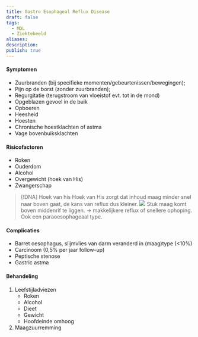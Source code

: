 ```yaml
---
title: Gastro Esophageal Reflux Disease
draft: false
tags:
  - MDL
  - Ziektebeeld
aliases: 
description: 
publish: true
---
```


#### Symptomen
- Zuurbranden (bij specifieke momenten/gebeurtenissen/bewegingen);
- Pijn op de borst (zonder zuurbranden);
- Regurgitatie (terugstroom van vloeistof evt. tot in de mond)
- Opgeblazen gevoel in de buik
- Opboeren
- Heesheid
- Hoesten
- Chronische hoestklachten of astma
- Vage bovenbuiksklachten

#### Risicofactoren
- Roken
- Ouderdom
- Alcohol
- Overgewicht (hoek van His)
- Zwangerschap


> [!DNA] Hoek van his
> Hoek van His zorgt dat inhoud maag minder snel naar boven gaat, de kans van reflux dus kleiner.
> ![](https://i.imgur.com/PRb0y5G.png)
> Stuk maag komt boven middenrif te liggen. → makkelijkere reflux of snellere ophoping.
> Ook een paraoesophageaal type.

#### Complicaties
-   Barret oesophagus, slijmvlies van darm veranderd in (maag)type (<10%)
-   Carcinoom (0,5% per jaar follow-up)
-   Peptische stenose
-   Gastric astma

#### Behandeling
1. Leefstijladviezen
	- Roken
	- Alcohol
	- Dieet
	- Gewicht
	- Hoofdeinde omhoog
2. Maagzuurremming

